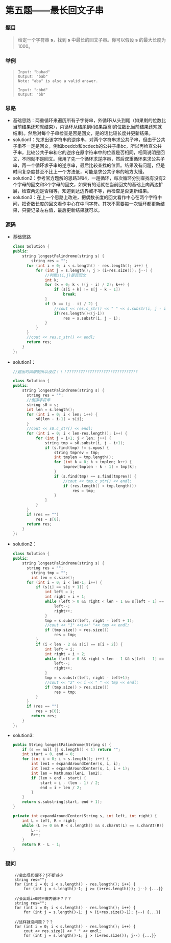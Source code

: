# 第五题——最长回文子串

### 题目

> 给定一个字符串 **s**，找到 **s** 中最长的回文子串。你可以假设 **s** 的最大长度为1000。

### 举例

> ```
> Input: "babad" 
> Output: "bab"
> Note: "aba" is also a valid answer.
> 
> Input: "cbbd"
> Output: "bb"
> ```

### 思路

* 基础思路：两重循环来遍历所有子字符串，外循环i从头到尾（如果剩的位数比当前结果还短就结束），内循环从结尾到i(如果距离i的位数比当前结果还短就结束)。然后对每个子串检查是否是回文，是的话比较长度并更新结果。
* solution1：先求出该字符串的逆序串，对两个字符串求公共子串，但由于公共子串不一定是回文，例如bcedcb和bcdecb的公共子串bc，所以再检查公共子串，比较公共子串和它的逆序在原字符串中的位置是否相同，相同说明是回文，不同就不是回文。我用了先一个循环求逆序串，然后双重循环来求公共子串，再一个循环求子串的逆序串，最后比较查找的位置。结果没有问题，但是时间复杂度甚至不比上一个方法低，可能是求公共子串的地方太慢。
* solution2：参考官方题解的思路3和4，一趟循环，每次循环分别查找有没有2个字母的回文和3个字母的回文，如果有的话就在当前回文的基础上向两边扩展，检查两边是否相等，知道到达边界或不等，再检查是否更新结果。
* solution3：在上一个思路上改进，把偶数长度的回文看作中心在两个字符中间，把奇数长度的回文看作中心在中间字符。其次不需要每一次循环都更新结果，只要记录左右值，最后更新结果就可以。

### 源码

* 基础思路

  ```c++
  class Solution {
  public:
      string longestPalindrome(string s) {
          string res = "";
  		for (int i = 0; i < s.length() - res.length(); i++) {
  			for (int j = s.length(); j > (i+res.size()); j--) {
  				//判断s(i,j)是否回文
  				int k;
  				for (k = 0; k < ((j - i) / 2); k++) {	
  					if (s[i + k] != s[j - k - 1])
  						break;
  				}
  				if (k == (j - i) / 2) {
  					//cout << res.c_str() << " " << s.substr(i, j - i).c_str() << endl;
  					if(res.length()<(j-i))
  						res = s.substr(i, j - i);
  				}
  			}
  		}
  		//cout << res.c_str() << endl;
  		return res;
      }
  };
  ```

* solution1：

  ```c++
  //超出时间限制所以没过！！！???????????????????????????????
  
  class Solution {
  public:
      string longestPalindrome(string s) {
  		string res = "";
  		//倒序字符串
  		string s0 = s;
  		int len = s.length();
  		for (int i = 0; i < len; i++) {
  			s0[len - i-1] = s[i];
  		}
  		//cout << s0.c_str() << endl;
  		for (int i = 0; i < len-res.length(); i++) {
  			for (int j = i+1; j < len; j++) {
  				string tmp = s0.substr(i, j - i+1);
  				if (s.find(tmp) != s.npos) {
  					string tmprev = tmp;
  					int tmplen = tmp.length();
  					for (int k = 0; k < tmplen; k++) {
  						tmprev[tmplen - k - 1] = tmp[k];
  					}
  					if (s.find(tmp) == s.find(tmprev)) {
  						//cout << tmp.c_str() << endl;
  						if (res.length() < tmp.length())
  							res = tmp;
  					}
  				}
  			}
  		}
  		if (res == "")
  			res = s[0];
  		return res;
      }
  };
  ```

- solution2：

  ```c++
  class Solution {
  public:
      string longestPalindrome(string s) {
  		string res = "";
          string tmp = "";
          int len = s.size();
  		for (int i = 0; i < len-1; i++) {
  			if (s[i] == s[i + 1]) {
  				int left = i;
  				int right = i + 1;
  				while (left > 0 && right < len - 1 && s[left - 1] == s[right + 1]) {
  					left--;
  					right++;
  				}
  				tmp = s.substr(left, right - left + 1);
  				//cout << "1" <<i<<" "<< tmp << endl;
  				if (tmp.size() > res.size())
  					res = tmp;
  			}
  			if (i < len - 2 && s[i] == s[i + 2]) {
  				int left = i;
  				int right = i + 2;
  				while (left > 0 && right < len - 1 && s[left - 1] == s[right + 1]) {
  					left--;
  					right++;
  				}
  				tmp = s.substr(left, right - left+1);
  				//cout << "2" << i << " " << tmp << endl;
  				if (tmp.size() > res.size())
  					res = tmp;
  			}
  		}
  		if (res == "")
  			res = s[0];
          return res;
      }
  };
  ```

- solution3:

  ```c++
  public String longestPalindrome(String s) {
      if (s == null || s.length() < 1) return "";
      int start = 0, end = 0;
      for (int i = 0; i < s.length(); i++) {
          int len1 = expandAroundCenter(s, i, i);
          int len2 = expandAroundCenter(s, i, i + 1);
          int len = Math.max(len1, len2);
          if (len > end - start) {
              start = i - (len - 1) / 2;
              end = i + len / 2;
          }
      }
      return s.substring(start, end + 1);
  }
  
  private int expandAroundCenter(String s, int left, int right) {
      int L = left, R = right;
      while (L >= 0 && R < s.length() && s.charAt(L) == s.charAt(R)) {
          L--;
          R++;
      }
      return R - L - 1;
  }
  ```

### 疑问

		//会出现死循环？j不断减小
		string res="";
		for (int i = 0; i < s.length() - res.length(); i++) {
			for (int j = s.length()-1; j >= (i+res.length()); j--) {...}}
			
		//会出现i=0时不做内循环？？？
		string res="";
		for (int i = 0; i < s.length() - res.length(); i++) {
			for (int j = s.length()-1; j > (i+res.size()-1); j--) {...}}
		
	    //这样就没问题？？？
		for (int i = 0; i < s.length() - res.length(); i++) {
			cout << res.size() << " " << endl;
			for (int j = s.length()-1; j > (i+res.size()); j--) {...}}